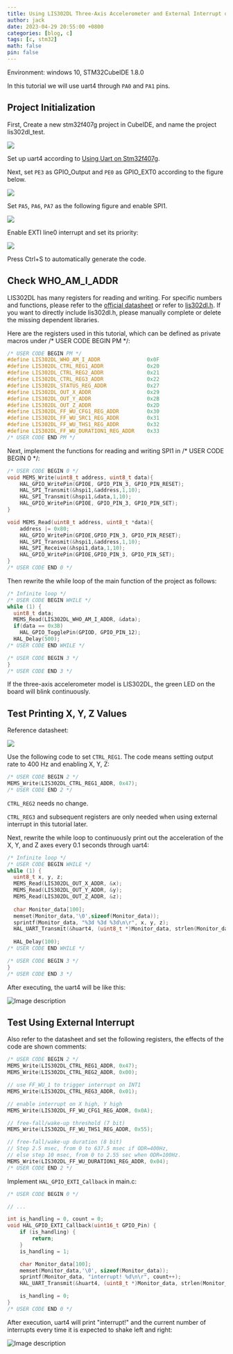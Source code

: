 ```yaml
---
title: Using LIS302DL Three-Axis Accelerometer and External Interrupt on Stm32f407g
author: jack
date: 2023-04-29 20:55:00 +0800
categories: [blog, c]
tags: [c, stm32]
math: false
pin: false
---
```


Environment: windows 10, STM32CubeIDE 1.8.0

In this tutorial we will use uart4 through `PA0` and `PA1` pins.

## Project Initialization

First, Create a new stm32f407g project in CubeIDE, and name the project lis302dl_test.

![](https://dev-to-uploads.s3.amazonaws.com/uploads/articles/ucz9grlag70opbtq4eh4.png)

Set up uart4 according to [Using Uart on Stm32f407g](https://dev.to/blueskyson/using-uart-on-stm32f407g-57hk).

Next, set `PE3` as GPIO_Output and `PE0` as GPIO_EXT0 according to the figure below.

![](https://dev-to-uploads.s3.amazonaws.com/uploads/articles/im01zicuihd737nugsrl.png)

Set `PA5`, `PA6`, `PA7` as the following figure and enable SPI1.

![](https://dev-to-uploads.s3.amazonaws.com/uploads/articles/fnixiu0rxj5ikisk2ann.png)

Enable EXTI line0 interrupt and set its priority:

![](https://dev-to-uploads.s3.amazonaws.com/uploads/articles/dwfbcrtvm7rcmvdkugew.png)

Press Ctrl+S to automatically generate the code.

## Check WHO_AM_I_ADDR

LIS302DL has many registers for reading and writing. For specific numbers and functions, please refer to the [official datasheet](https://www.st.com/en/mems-and-sensors/lis302dl.html) or refer to [lis302dl.h](https://github.com/STMicroelectronics/stm32-lis302dl/blob/main/lis302dl.h). If you want to directly include lis302dl.h, please manually complete or delete the missing dependent libraries.

Here are the registers used in this tutorial, which can be defined as private macros under /* USER CODE BEGIN PM */:

```c
/* USER CODE BEGIN PM */
#define LIS302DL_WHO_AM_I_ADDR               0x0F
#define LIS302DL_CTRL_REG1_ADDR              0x20
#define LIS302DL_CTRL_REG2_ADDR              0x21
#define LIS302DL_CTRL_REG3_ADDR              0x22
#define LIS302DL_STATUS_REG_ADDR             0x27
#define LIS302DL_OUT_X_ADDR                  0x29
#define LIS302DL_OUT_Y_ADDR                  0x2B
#define LIS302DL_OUT_Z_ADDR                  0x2D
#define LIS302DL_FF_WU_CFG1_REG_ADDR         0x30
#define LIS302DL_FF_WU_SRC1_REG_ADDR         0x31
#define LIS302DL_FF_WU_THS1_REG_ADDR         0x32
#define LIS302DL_FF_WU_DURATION1_REG_ADDR    0x33
/* USER CODE END PM */
```

Next, implement the functions for reading and writing SPI1 in /* USER CODE BEGIN 0 */:

```c
/* USER CODE BEGIN 0 */
void MEMS_Write(uint8_t address, uint8_t data){
	HAL_GPIO_WritePin(GPIOE, GPIO_PIN_3, GPIO_PIN_RESET);
	HAL_SPI_Transmit(&hspi1,&address,1,10);
	HAL_SPI_Transmit(&hspi1,&data,1,10);
	HAL_GPIO_WritePin(GPIOE, GPIO_PIN_3, GPIO_PIN_SET);
}

void MEMS_Read(uint8_t address, uint8_t *data){
    address |= 0x80;
	HAL_GPIO_WritePin(GPIOE,GPIO_PIN_3, GPIO_PIN_RESET);
	HAL_SPI_Transmit(&hspi1,&address,1,10);
	HAL_SPI_Receive(&hspi1,data,1,10);
	HAL_GPIO_WritePin(GPIOE,GPIO_PIN_3, GPIO_PIN_SET);
}
/* USER CODE END 0 */
```

Then rewrite the while loop of the main function of the project as follows:

```c
/* Infinite loop */
/* USER CODE BEGIN WHILE */
while (1) {
  uint8_t data;
  MEMS_Read(LIS302DL_WHO_AM_I_ADDR, &data);
  if(data == 0x3B)
    HAL_GPIO_TogglePin(GPIOD, GPIO_PIN_12);
  HAL_Delay(500);
/* USER CODE END WHILE */

/* USER CODE BEGIN 3 */
}
/* USER CODE END 3 */
```

If the three-axis accelerometer model is LIS302DL, the green LED on the board will blink continuously.

## Test Printing X, Y, Z Values

Reference datasheet:

![](https://dev-to-uploads.s3.amazonaws.com/uploads/articles/7t2skre6wtkk3ydbvgaw.png)

Use the following code to set `CTRL_REG1`. The code means setting output rate to 400 Hz and enabling X, Y, Z:

```c
/* USER CODE BEGIN 2 */
MEMS_Write(LIS302DL_CTRL_REG1_ADDR, 0x47);
/* USER CODE END 2 */
```

`CTRL_REG2` needs no change.

`CTRL_REG3` and subsequent registers are only needed when using external interrupt in this tutorial later.

Next, rewrite the while loop to continuously print out the acceleration of the X, Y, and Z axes every 0.1 seconds through uart4:

```c
/* Infinite loop */
/* USER CODE BEGIN WHILE */
while (1) {
  uint8_t x, y, z;
  MEMS_Read(LIS302DL_OUT_X_ADDR, &x);
  MEMS_Read(LIS302DL_OUT_Y_ADDR, &y);
  MEMS_Read(LIS302DL_OUT_Z_ADDR, &z);
  
  char Monitor_data[100];
  memset(Monitor_data,'\0',sizeof(Monitor_data));
  sprintf(Monitor_data, "%3d %3d %3d\n\r", x, y, z);
  HAL_UART_Transmit(&huart4, (uint8_t *)Monitor_data, strlen(Monitor_data), HAL_MAX_DELAY);
  
  HAL_Delay(100);
/* USER CODE END WHILE */

/* USER CODE BEGIN 3 */
}
/* USER CODE END 3 */
```

After executing, the uart4 will be like this:

![Image description](https://dev-to-uploads.s3.amazonaws.com/uploads/articles/onl2pbqny0aijom1ijsc.png)

## Test Using External Interrupt

Also refer to the datasheet and set the following registers, the effects of the code are shown comments:

```c
/* USER CODE BEGIN 2 */
MEMS_Write(LIS302DL_CTRL_REG1_ADDR, 0x47);
MEMS_Write(LIS302DL_CTRL_REG2_ADDR, 0x00);

// use FF_WU_1 to trigger interrupt on INT1
MEMS_Write(LIS302DL_CTRL_REG3_ADDR, 0x01);

// enable interrupt on X high, Y high
MEMS_Write(LIS302DL_FF_WU_CFG1_REG_ADDR, 0x0A);

// free-fall/wake-up threshold (7 bit)
MEMS_Write(LIS302DL_FF_WU_THS1_REG_ADDR, 0x55);

// free-fall/wake-up duration (8 bit)
// Step 2.5 msec, from 0 to 637.5 msec if ODR=400Hz,
// else step 10 msec, from 0 to 2.55 sec when ODR=100Hz.
MEMS_Write(LIS302DL_FF_WU_DURATION1_REG_ADDR, 0x04);
/* USER CODE END 2 */
```

Implement `HAL_GPIO_EXTI_Callback` in main.c:

```c
/* USER CODE BEGIN 0 */

// ...

int is_handling = 0, count = 0;
void HAL_GPIO_EXTI_Callback(uint16_t GPIO_Pin) {
	if (is_handling) {
		return;
	}
	is_handling = 1;

	char Monitor_data[100];
	memset(Monitor_data,'\0', sizeof(Monitor_data));
	sprintf(Monitor_data, "interrupt! %d\n\r", count++);
	HAL_UART_Transmit(&huart4, (uint8_t *)Monitor_data, strlen(Monitor_data), HAL_MAX_DELAY);

	is_handling = 0;
}
/* USER CODE END 0 */
```

After execution, uart4 will print "interrupt!" and the current number of interrupts every time it is expected to shake left and right:

![Image description](https://dev-to-uploads.s3.amazonaws.com/uploads/articles/q6hvzwp6ijlgyzrjd9k1.png)